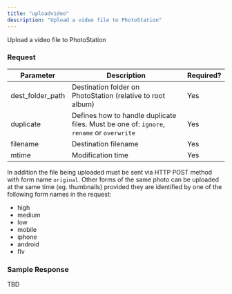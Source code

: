 ```yaml
---
title: "uploadvideo"
description: "Upload a video file to PhotoStation"
---
```

Upload a video file to PhotoStation

### Request ###

Parameter       |Description|Required?
----------------|-----------|---------
dest_folder_path|Destination folder on PhotoStation (relative to root album) |Yes
duplicate       |Defines how to handle duplicate files. Must be one of: `ignore`, `rename` or `overwrite`|Yes
filename        |Destination filename|Yes
mtime           |Modification time  |Yes

In addition the file being uploaded must be sent via HTTP POST method with form name `original`.
Other forms of the same photo can be uploaded at the same time (eg. thumbnails) provided they
are identified by one of the following form names in the request:

- high
- medium
- low
- mobile
- iphone
- android
- flv

### Sample Response ###

TBD